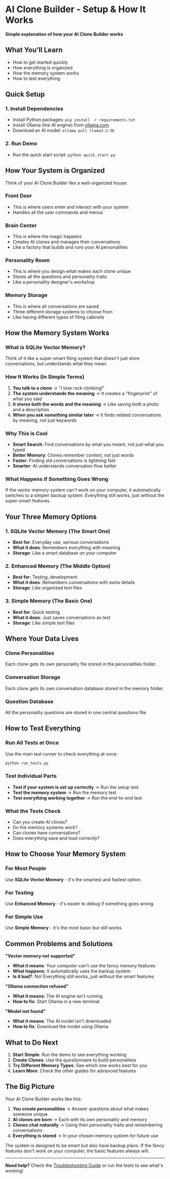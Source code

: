 # AI Clone Builder - Setup & How It Works

**Simple explanation of how your AI Clone Builder works**

## What You'll Learn
- How to get started quickly
- How everything is organized
- How the memory system works
- How to test everything

## Quick Setup

### 1. Install Dependencies
- Install Python packages: `pip install -r requirements.txt`
- Install Ollama (the AI engine) from [ollama.com](https://ollama.com)
- Download an AI model: `ollama pull llama3.2:3b`

### 2. Run Demo
- Run the quick start script: `python quick_start.py`

## How Your System is Organized

Think of your AI Clone Builder like a well-organized house:

### **Front Door**
- This is where users enter and interact with your system
- Handles all the user commands and menus

### **Brain Center**
- This is where the magic happens
- Creates AI clones and manages their conversations
- Like a factory that builds and runs your AI personalities

### **Personality Room**
- This is where you design what makes each clone unique
- Stores all the questions and personality traits
- Like a personality designer's workshop

### **Memory Storage**
- This is where all conversations are saved
- Three different storage systems to choose from
- Like having different types of filing cabinets

## How the Memory System Works

### **What is SQLite Vector Memory?**
Think of it like a super-smart filing system that doesn't just store conversations, but understands what they mean.

### **How It Works (In Simple Terms)**

1. **You talk to a clone** → "I love rock climbing!"
2. **The system understands the meaning** → It creates a "fingerprint" of what you said
3. **It stores both the words and the meaning** → Like saving both a photo and a description
4. **When you ask something similar later** → It finds related conversations by meaning, not just keywords

### **Why This is Cool**
- **Smart Search**: Find conversations by what you meant, not just what you typed
- **Better Memory**: Clones remember context, not just words
- **Faster**: Finding old conversations is lightning fast
- **Smarter**: AI understands conversation flow better

### **What Happens if Something Goes Wrong**
If the vector memory system can't work on your computer, it automatically switches to a simpler backup system. Everything still works, just without the super-smart features.

## Your Three Memory Options

### 1. **SQLite Vector Memory** (The Smart One)
- **Best for**: Everyday use, serious conversations
- **What it does**: Remembers everything with meaning
- **Storage**: Like a smart database on your computer

### 2. **Enhanced Memory** (The Middle Option)
- **Best for**: Testing, development
- **What it does**: Remembers conversations with extra details
- **Storage**: Like organized text files

### 3. **Simple Memory** (The Basic One)
- **Best for**: Quick testing
- **What it does**: Just saves conversations as text
- **Storage**: Like simple text files

## Where Your Data Lives

### **Clone Personalities**
Each clone gets its own personality file stored in the personalities folder.

### **Conversation Storage**
Each clone gets its own conversation database stored in the memory folder.

### **Question Database**
All the personality questions are stored in one central questions file.

## How to Test Everything

### **Run All Tests at Once**
Use the main test runner to check everything at once:

```bash
python run_tests.py
```

### **Test Individual Parts**
- **Test if your system is set up correctly** → Run the setup test
- **Test the memory system** → Run the memory test
- **Test everything working together** → Run the end-to-end test

### **What the Tests Check**
- Can you create AI clones?
- Do the memory systems work?
- Can clones have conversations?
- Does everything save and load correctly?

## How to Choose Your Memory System

### **For Most People**
Use **SQLite Vector Memory** - it's the smartest and fastest option.

### **For Testing**
Use **Enhanced Memory** - it's easier to debug if something goes wrong.

### **For Simple Use**
Use **Simple Memory** - it's the most basic but still works.

## Common Problems and Solutions

**"Vector memory not supported"**
- **What it means**: Your computer can't use the fancy memory features
- **What happens**: It automatically uses the backup system
- **Is it bad?**: No! Everything still works, just without the smart features

**"Ollama connection refused"**
- **What it means**: The AI engine isn't running
- **How to fix**: Start Ollama in a new terminal

**"Model not found"**
- **What it means**: The AI model isn't downloaded
- **How to fix**: Download the model using Ollama

## What to Do Next

1. **Start Simple**: Run the demo to see everything working
2. **Create Clones**: Use the questionnaire to build personalities
3. **Try Different Memory Types**: See which one works best for you
4. **Learn More**: Check the other guides for advanced features

## The Big Picture

Your AI Clone Builder works like this:

1. **You create personalities** → Answer questions about what makes someone unique
2. **AI clones are born** → Each with its own personality and memory
3. **Clones chat naturally** → Using their personality traits and remembering conversations
4. **Everything is stored** → In your chosen memory system for future use

The system is designed to be smart but also have backup plans. If the fancy features don't work on your computer, the basic features always will.

---

**Need help?** Check the [Troubleshooting Guide](./troubleshooting.md) or run the tests to see what's working! 
